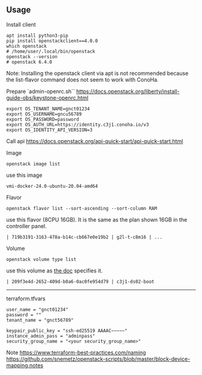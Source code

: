 ## Usage

Install client
```
apt install python3-pip
pip install openstackclient==4.0.0
which openstack
# /home/user/.local/bin/openstack
openstack --version
# openstack 6.4.0
```

Note: Installing the openstack client via apt is not recommended because the list-flavor command does not seem to work with ConoHa.

Prepare `admin-openrc.sh``
https://docs.openstack.org/liberty/install-guide-obs/keystone-openrc.html

```
export OS_TENANT_NAME=gnct01234
export OS_USERNAME=gncu56789
export OS_PASSWORD=password
export OS_AUTH_URL=https://identity.c3j1.conoha.io/v3
export OS_IDENTITY_API_VERSION=3
```

Call api
https://docs.openstack.org/api-quick-start/api-quick-start.html

Image
```
openstack image list
```

use this image
```
vmi-docker-24.0-ubuntu-20.04-amd64
```

Flavor
```
openstack flavor list --sort-ascending --sort-column RAM
```

use this flavor (8CPU 16GB). It is the same as the plan shown 16GB in the controller panel.
```
| 719b3191-3163-478a-b14c-cb667e0e19b2 | g2l-t-c8m16 | ...
```

Volume
```
openstack volume type list
```

use this volume as [the doc](https://doc.conoha.jp/api-vps3/api-create_vm-v3/) specifies it.
```
| 209f3e4d-2652-409d-b0a6-0ac0fe954d79 | c3j1-ds02-boot 
```

---

terraform.tfvars

```
user_name = "gnct01234"
password = ""
tenant_name = "gnct56789"

keypair_public_key = "ssh-ed25519 AAAAC~~~~~"
instance_admin_pass = "adminpass"
security_group_name = "<your security_group_name>"
```

Note
https://www.terraform-best-practices.com/naming
https://github.com/snemetz/openstack-scripts/blob/master/block-device-mapping.notes

